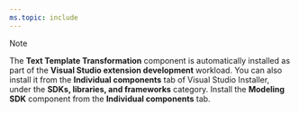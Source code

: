 ```yaml
---
ms.topic: include
---
```

> [!NOTE]
> The **Text Template Transformation** component is automatically installed as part of the **Visual Studio extension development** workload. You can also install it from the **Individual components** tab of Visual Studio Installer, under the **SDKs, libraries, and frameworks** category. Install the **Modeling SDK** component from the **Individual components** tab.
